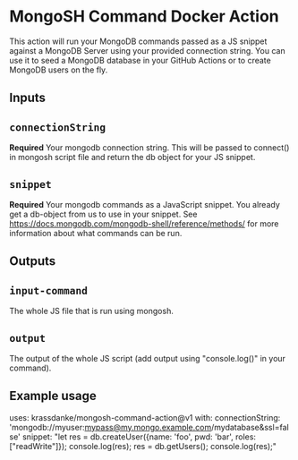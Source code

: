 # MongoSH Command Docker Action

This action will run your MongoDB commands passed as a JS snippet against a MongoDB Server using your provided connection string.
You can use it to seed a MongoDB database in your GitHub Actions or to create MongoDB users on the fly.

## Inputs

## `connectionString`

**Required** Your mongodb connection string. This will be passed to connect() in mongosh script file and return the db object for your JS snippet.

## `snippet`

**Required** Your mongodb commands as a JavaScript snippet. You already get a db-object from us to use in your snippet. See https://docs.mongodb.com/mongodb-shell/reference/methods/ for more information about what commands can be run.

## Outputs

## `input-command`

The whole JS file that is run using mongosh.

## `output`

The output of the whole JS script (add output using "console.log()" in your command).

## Example usage

uses: krassdanke/mongosh-command-action@v1
with:
  connectionString: 'mongodb://myuser:mypass@my.mongo.example.com/mydatabase&ssl=false'
  snippet: "let res = db.createUser({name: 'foo', pwd: 'bar', roles: ["readWrite"]}); console.log(res); res = db.getUsers(); console.log(res);"
